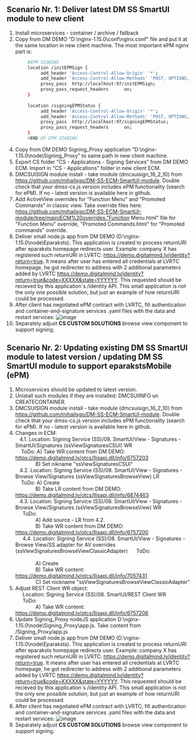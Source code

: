 ## Scenario Nr. 1: Deliver latest DM SS SmartUI module to new client
  1. Install microservices - container / archive / fallback
  2. Copy from DM DEMO "D:\nginx-1.15.0\conf\nginx.conf" file and put it at the same location in new client machine. The most important ePM nginx part is:

```sh
		#EPM SIGNING					
		location /initEPMSign {
			 add_header 'Access-Control-Allow-Origin' '*';
			 add_header 'Access-Control-Allow-Methods' 'POST, OPTIONS, GET';
			 proxy_pass  http://localhost:97/initEPMSign;
			 proxy_pass_request_headers      on;
		}								
		
		location /signingEPMStatus {
			 add_header 'Access-Control-Allow-Origin' '*';
			 add_header 'Access-Control-Allow-Methods' 'POST, OPTIONS, GET';
			 proxy_pass  http://localhost:97/signingEPMStatus;
			 proxy_pass_request_headers      on;
		}			
		#END OF EPM SIGNING
```

  4. Copy from DM DEMO Signing_Proxy application "D:\nginx-1.15.0\node\Signing_Proxy\" to same path in new client machine.
  5. Export CS folder "CS - Applications - Signing Services" from DM DEMO ECM. Import in "CS - Applications" folder in new client ECM.
  6. DMCSUISIGN module install - take module (dmcsuisign_16_2_10) from https://github.com/mihailsgo/DM-SS-ECM-SmartUI-module. Double check that your dmss-cs.js version includes ePM functionality (search for ePM). If no - latest version is available here in github.
  7. Add ActiveView overrides for "Function Menu" and "Promoted Commands" in classic view. Take override files here: https://github.com/mihailsgo/DM-SS-ECM-SmartUI-module/tree/main/ECM%20overrides."Function Menu.html" file for "Function Menu" override, "Promoted Commands.html" for "Promoted commands" override.
  8. Deliver small node.js app from DM DEMO (D:\nginx-1.15.0\node\Eparaksts\). This application is created to process returnURI after eparaksts homepage redirects user. Example: company X has registered such returnURI in LVRTC: https://demo.digitalmind.lv/identity?return=true. It means after user has entered all credentials at LVRTC homepage, he got redirecter to address with 2 additional parameters added by LVRTC https://demo.digitalmind.lv/identity?return=true&code=XXXXX&state=YYYYYY. This requested should be recieved by this application`s /identity API. This small application is not the only one possible solution, but just an example of how returnURI could be processed.
  9. After client has negotiated ePM contract with LVRTC, fill authentication and container-and-signature services .yaml files with the data and restart services: 
  ![image](https://user-images.githubusercontent.com/3802544/234606602-ccd9f7b6-7bd7-408d-8315-1d4951a3ed7a.png)
  9. Separately adjust **CS CUSTOM SOLUTIONS** browse view component to support signing.

## Scenario Nr. 2: Updating existing DM SS SmartUI module to latest version / updating DM SS SmartUI module to support eparakstsMobile (ePM)
  1. Microservices should be updated to latest version.
  2. Unistall such modules if they are installed: DMCSUIINFO un CREATECONTAINER.
  3. DMCSUISIGN module install - take module (dmcsuisign_16_2_10) from https://github.com/mihailsgo/DM-SS-ECM-SmartUI-module. Double check that your dmss-cs.js version includes ePM functionality (search for ePM). If no - latest version is available here in github.
  4. Changes in ECM:<br/>
  &nbsp;&nbsp; 4.1. Location: Signing Service (SS)/08. SmartUI/View - Signatures - SmartUI/Signatures (ssViewSignaturesCSUI) WR<br/>
  &nbsp;&nbsp;&nbsp;&nbsp;ToDo: A) Take WR content from DM DEMO: https://demo.digitalmind.lv/otcs/llisapi.dll/info/6757203<br/>
  &nbsp;&nbsp;&nbsp;&nbsp;&nbsp;&nbsp;&nbsp;&nbsp;&nbsp;&nbsp;&nbsp;&nbsp;&nbsp; B) Set nikname "ssViewSignaturesCSUI"<br/>
  &nbsp;&nbsp; 4.2. Location: Signing Service (SS)/08. SmartUI/View - Signatures - Browse View/Signatures (ssViewSignaturesBrowseView) LR<br/> 
  &nbsp;&nbsp;&nbsp;&nbsp;ToDo: A) Create<br/>
   &nbsp;&nbsp;&nbsp;&nbsp;&nbsp;&nbsp;&nbsp;&nbsp;&nbsp;&nbsp;&nbsp;&nbsp;&nbsp; B) Take LR content from DM DEMO: https://demo.digitalmind.lv/otcs/llisapi.dll/info/6874463<br/>
   &nbsp;&nbsp;    4.3. Location: Signing Service (SS)/08. SmartUI/View - Signatures - Browse View/Signatures (ssViewSignaturesBrowseView) WR<br/> 
  &nbsp;&nbsp;&nbsp;&nbsp;	  ToDo:<br/> 
 &nbsp;&nbsp;&nbsp;&nbsp;&nbsp;&nbsp;&nbsp;&nbsp;&nbsp;&nbsp;&nbsp;&nbsp;&nbsp;		A) Add source - LR from 4.2.<br/>
 &nbsp;&nbsp;&nbsp;&nbsp;&nbsp;&nbsp;&nbsp;&nbsp;&nbsp;&nbsp;&nbsp;&nbsp;&nbsp;		B) Take WR content from DM DEMO: https://demo.digitalmind.lv/otcs/llisapi.dll/info/6757200<br/>
  &nbsp;&nbsp;&nbsp;&nbsp;     4.4. Location: Signing Service (SS)/08. SmartUI/View - Signatures - Browse View/SS adapter for AV overrides (ssViewSignaturesBrowseViewClassicAdapter) 
 &nbsp;&nbsp;&nbsp;&nbsp;	  ToDo:<br/>	
 &nbsp;&nbsp;&nbsp;&nbsp;&nbsp;&nbsp;&nbsp;&nbsp;&nbsp;&nbsp;&nbsp;&nbsp;&nbsp;			A) Create<br/>
 &nbsp;&nbsp;&nbsp;&nbsp;&nbsp;&nbsp;&nbsp;&nbsp;&nbsp;&nbsp;&nbsp;&nbsp;&nbsp;			B) Take WR content: https://demo.digitalmind.lv/otcs/llisapi.dll/info/7057431<br/>
 &nbsp;&nbsp;&nbsp;&nbsp;&nbsp;&nbsp;&nbsp;&nbsp;&nbsp;&nbsp;&nbsp;&nbsp;&nbsp;			C) Set nickname "ssViewSignaturesBrowseViewClassicAdapter"<br/>
  5. Adjust REST Client WR object:<br/>
    &nbsp;&nbsp;&nbsp;&nbsp;	  Location: Signing Service (SS)/08. SmartUI/REST Client WR<br/>
   &nbsp;&nbsp;&nbsp;&nbsp;  	  ToDo:<br/>
 &nbsp;&nbsp;&nbsp;&nbsp;&nbsp;&nbsp;&nbsp;&nbsp;&nbsp;&nbsp;&nbsp;&nbsp;&nbsp;			A) Take WR content: https://demo.digitalmind.lv/otcs/llisapi.dll/info/6757206
  6. Update Signing_Proxy nodeJS application D:\nginx-1.15.0\node\Signing_Proxy\app.js. Take content from /Signing_Proxy/app.js
  7. Deliver small node.js app from DM DEMO (D:\nginx-1.15.0\node\Eparaksts\). This application is created to process returnURI after eparaksts homepage redirects user. Example: company X has registered such returnURI in LVRTC: https://demo.digitalmind.lv/identity?return=true. It means after user has entered all credentials at LVRTC homepage, he got redirecter to address with 2 additional parameters added by LVRTC https://demo.digitalmind.lv/identity?return=true&code=XXXXX&state=YYYYYY. This requested should be recieved by this application`s /identity API. This small application is not the only one possible solution, but just an example of how returnURI could be processed.
  8. After client has negotiated ePM contract with LVRTC, fill authentication and container-and-signature services .yaml files with the data and restart services:
![image](https://user-images.githubusercontent.com/3802544/234606628-10858bf7-ce03-4d9c-bec3-50ea18cc0617.png)
  9. Separately adjust **CS CUSTOM SOLUTIONS** browse view component to support signing.

